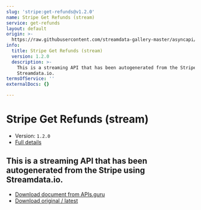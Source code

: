 ```yaml
---
slug: 'stripe:get-refunds@v1.2.0'
name: Stripe Get Refunds (stream)
service: get-refunds
layout: default
origin: >-
  https://raw.githubusercontent.com/streamdata-gallery-master/asyncapi/master/_listings/stripe/stripe-get-refunds-stream-async.md
info:
  title: Stripe Get Refunds (stream)
  version: 1.2.0
  description: >-
    This is a streaming API that has been autogenerated from the Stripe using
    Streamdata.io.
termsOfService: ''
externalDocs: {}

---
```

# Stripe Get Refunds (stream)

* Version: `1.2.0`
* [Full details](../html/stripe:get-refunds@v1.2.0.html)




## This is a streaming API that has been autogenerated from the Stripe using Streamdata.io.



* [Download document from APIs.guru](https://raw.githubusercontent.com/APIs-guru/asyncapi-directory/master/docs/APIs/stripe%3Aget-refunds%40v1.2.0.yaml)
* [Download original / latest](https://raw.githubusercontent.com/streamdata-gallery-master/asyncapi/master/_listings/stripe/stripe-get-refunds-stream-async.md)

<script type="application/ld+json">
{
  "@context": "http://schema.org/",
  "@type": "WebAPI",
  "description": "This is a streaming API that has been autogenerated from the Stripe using Streamdata.io.",
  "documentation": "",

  "name": "Stripe Get Refunds (stream)"
}
</script>
